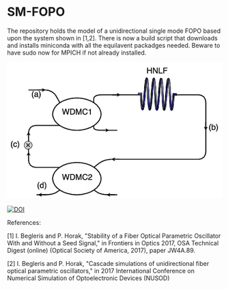 # SM-FOPO

The repository holds the model of a unidirectional single mode FOPO based upon the system shown in [1,2]. 
There is now a build script that downloads and installs miniconda with all the equilavent packadges needed. Beware to have sudo now for MPICH if not already installed.

<p align="center">
 <img src="build_data/FOPO.jpg"/>
</p>


[![DOI](https://zenodo.org/badge/DOI/10.5281/zenodo.996378.svg)](https://doi.org/10.5281/zenodo.996378)


References:


[1] I. Begleris and P. Horak, "Stability of a Fiber Optical Parametric Oscillator With and Without a Seed Signal," in Frontiers in Optics 2017, OSA Technical Digest (online) (Optical Society of America, 2017), paper JW4A.89. 

[2] I. Begleris and P. Horak, "Cascade simulations of unidirectional fiber optical parametric oscillators," in 2017 International Conference on Numerical Simulation of Optoelectronic Devices (NUSOD)
